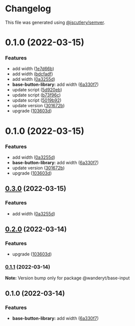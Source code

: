 # Changelog

This file was generated using [@jscutlery/semver](https://github.com/jscutlery/semver).

# 0.1.0 (2022-03-15)


### Features

* add width ([1e7d66b](https://github.com/davidren-apt/nx-space/commit/1e7d66bd494c0b310473111b2500112f288a7ecf))
* add width ([bdcfadf](https://github.com/davidren-apt/nx-space/commit/bdcfadf30f099520959d209ce653745fcaa925bd))
* add width ([0a3255d](https://github.com/davidren-apt/nx-space/commit/0a3255d749a413c0b412e1af39291f4e640434dd))
* **base-button-library:** add width ([6a330f7](https://github.com/davidren-apt/nx-space/commit/6a330f7dc64720ece036108e68ac3a18a24d6ffb))
* update script ([5d920eb](https://github.com/davidren-apt/nx-space/commit/5d920eb84a9a3d76bb6fae63b60775e1131856f9))
* update script ([b73f96c](https://github.com/davidren-apt/nx-space/commit/b73f96c7f9a5c74c0f030b7f0d91fd4082e6e310))
* update script ([5019b92](https://github.com/davidren-apt/nx-space/commit/5019b9223bb6aaeeaf1bf26b64a844fad22a6ad6))
* update version ([301672b](https://github.com/davidren-apt/nx-space/commit/301672bd6a88d8a688522264baf472869377949e))
* upgrade ([103603d](https://github.com/davidren-apt/nx-space/commit/103603d80b700b2245178afdf7a719adc9cfc080))



# 0.1.0 (2022-03-15)


### Features

* add width ([0a3255d](https://github.com/davidren-apt/nx-space/commit/0a3255d749a413c0b412e1af39291f4e640434dd))
* **base-button-library:** add width ([6a330f7](https://github.com/davidren-apt/nx-space/commit/6a330f7dc64720ece036108e68ac3a18a24d6ffb))
* update version ([301672b](https://github.com/davidren-apt/nx-space/commit/301672bd6a88d8a688522264baf472869377949e))
* upgrade ([103603d](https://github.com/davidren-apt/nx-space/commit/103603d80b700b2245178afdf7a719adc9cfc080))



## [0.3.0](https://github.com/davidren-apt/nx-space/compare/@wanderyt/base-input@0.2.0...@wanderyt/base-input@0.3.0) (2022-03-15)


### Features

* add width ([0a3255d](https://github.com/davidren-apt/nx-space/commit/0a3255d749a413c0b412e1af39291f4e640434dd))



## [0.2.0](https://github.com/davidren-apt/nx-space/compare/@wanderyt/base-input@0.1.1...@wanderyt/base-input@0.2.0) (2022-03-14)


### Features

* upgrade ([103603d](https://github.com/davidren-apt/nx-space/commit/103603d80b700b2245178afdf7a719adc9cfc080))



### [0.1.1](https://github.com/davidren-apt/nx-space/compare/@wanderyt/base-input@0.1.0...@wanderyt/base-input@0.1.1) (2022-03-14)

**Note:** Version bump only for package @wanderyt/base-input





## 0.1.0 (2022-03-14)


### Features

* **base-button-library:** add width ([6a330f7](https://github.com/davidren-apt/nx-space/commit/6a330f7dc64720ece036108e68ac3a18a24d6ffb))
